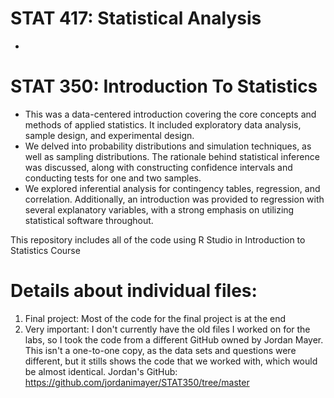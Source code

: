 # STAT 417: Statistical Analysis
+ 

# STAT 350: Introduction To Statistics
+ This was a data-centered introduction covering the core concepts and methods of applied statistics. It included exploratory data analysis, sample design, and experimental design.
+ We delved into probability distributions and simulation techniques, as well as sampling distributions. The rationale behind statistical inference was discussed, along with constructing confidence intervals and conducting tests for one and two samples.
+ We explored inferential analysis for contingency tables, regression, and correlation. Additionally, an introduction was provided to regression with several explanatory variables, with a strong emphasis on utilizing statistical software throughout.

This repository includes all of the code using R Studio in Introduction to Statistics Course

# Details about individual files:
1. Final project: Most of the code for the final project is at the end
2. Very important: I don't currently have the old files I worked on for the labs, so I took the code from a different GitHub owned by Jordan Mayer. This isn't a one-to-one copy, as the data  sets and questions were different, but it stills shows the code that we worked with, which would be almost identical.
Jordan's GitHub: https://github.com/jordanimayer/STAT350/tree/master
